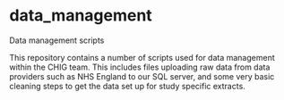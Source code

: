 # data_management
Data management scripts 

This repository contains a number of scripts used for data management within the CHIG team. 
This includes files uploading raw data from data providers such as NHS England to our SQL server, and some very basic cleaning steps to get the data set up for study specific extracts. 
